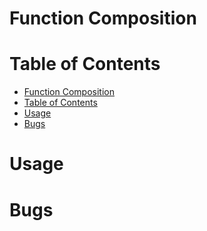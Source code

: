 # Function Composition

# Table of Contents
- [Function Composition](#function-composition)
- [Table of Contents](#table-of-contents)
- [Usage](#usage)
- [Bugs](#bugs)
  

# Usage

# Bugs

